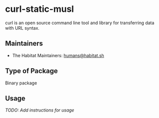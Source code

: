 # curl-static-musl

curl is an open source command line tool and library for
  transferring data with URL syntax.

## Maintainers

* The Habitat Maintainers: <humans@habitat.sh>

## Type of Package

Binary package

## Usage

*TODO: Add instructions for usage*
